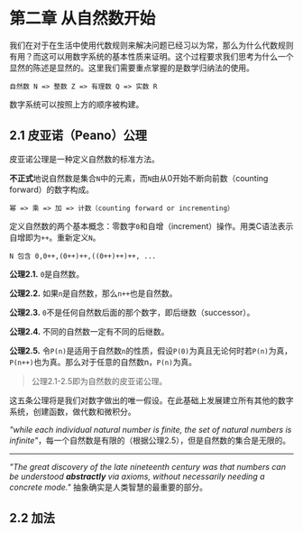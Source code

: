 # 第二章 从自然数开始

我们在对于在生活中使用代数规则来解决问题已经习以为常，那么为什么代数规则有用？而这可以用数字系统的基本性质来证明。这个过程要求我们思考为什么一个显然的陈述是显然的。这里我们需要重点掌握的是数学归纳法的使用。

```Plaintext
自然数 N => 整数 Z => 有理数 Q => 实数 R
```

数字系统可以按照上方的顺序被构建。

## 2.1 皮亚诺（Peano）公理

皮亚诺公理是一种定义自然数的标准方法。

**不正式**地说自然数是集合`N`中的元素，而`N`由从0开始不断向前数（counting forward）的数字构成。

```Plaintext
幂 => 乘 => 加 => 计数（counting forward or incrementing）
```

定义自然数的两个基本概念：零数字`0`和自增（increment）操作。用类C语法表示自增即为`++`。重新定义`N`。

```
N 包含 0,0++,(0++)++,((0++)++)++, ...
```

**公理2.1.** `0`是自然数。

**公理2.2.** 如果`n`是自然数，那么`n++`也是自然数。

**公理2.3.** `0`不是任何自然数后面的那个数字，即后继数（successor）。

**公理2.4.** 不同的自然数一定有不同的后继数。

**公理2.5.** 令`P(n)`是适用于自然数`n`的性质，假设`P(0)`为真且无论何时若`P(n)`为真，`P(n++)`也为真。那么对于任意的自然数n，`P(n)`为真。

> 公理2.1-2.5即为自然数的皮亚诺公理。

这五条公理将是我们对数字做出的唯一假设。在此基础上发展建立所有其他的数字系统，创建函数，做代数和微积分。

*"while each individual natural number is finite, the set of natural numbers is infinite"*，每一个自然数是有限的（根据公理2.5），但是自然数的集合是无限的。

---

*"The great discovery of the late nineteenth century was that numbers can be understood **abstractly** via axioms, without necessarily needing a concrete mode."* 抽象确实是人类智慧的最重要的部分。

## 2.2 加法
